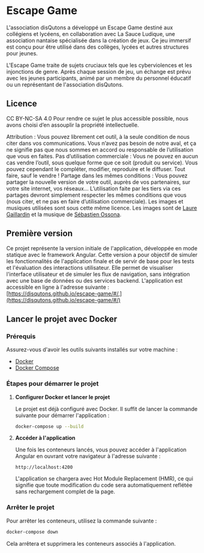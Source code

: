 # Escape Game

L'association disQutons a développé un Escape Game destiné aux collégiens et lycéens, en collaboration avec La Sauce Ludique, une association nantaise spécialisée dans la création de jeux. Ce jeu immersif est conçu pour être utilisé dans des collèges, lycées et autres structures pour jeunes.

L'Escape Game traite de sujets cruciaux tels que les cyberviolences et les injonctions de genre. Après chaque session de jeu, un échange est prévu avec les jeunes participants, animé par un membre du personnel éducatif ou un représentant de l'association disQutons.

## Licence
CC BY-NC-SA 4.0
Pour rendre ce sujet le plus accessible possible, nous avons choisi d’en assouplir la propriété intellectuelle.

Attribution : Vous pouvez librement cet outil, à la seule condition de nous citer dans vos communications. Vous n’avez pas besoin de notre aval, et ça ne signifie pas que nous sommes en accord ou responsable de l’utilisation que vous en faites.
Pas d’utilisation commerciale : Vous ne pouvez en aucun cas vendre l’outil, sous quelque forme que ce soit (produit ou service). Vous pouvez cependant le compléter, modifier, reproduire et le diffuser. Tout faire, sauf le vendre !
Partage dans les mêmes conditions : Vous pouvez partager la nouvelle version de votre outil, auprès de vos partenaires, sur votre site internet, vos réseaux… L’utilisation faite par les tiers via ces partages devront simplement respecter les mêmes conditions que vous (nous citer, et ne pas en faire d’utilisation commerciale).
Les images et musiques utilisées sont sous cette même licence. Les images sont de [Laure Gaillardin](https://lauregaillardin.fr/) et la musique de [Sébastien Ossona](https://www.sebastienossona.com/).

## Première version

Ce projet représente la version initiale de l'application, développée en mode statique avec le framework Angular. Cette version a pour objectif de simuler les fonctionnalités de l'application finale et de servir de base pour les tests et l'évaluation des interactions utilisateur. Elle permet de visualiser l'interface utilisateur et de simuler les flux de navigation, sans intégration avec une base de données ou des services backend. L'application est accessible en ligne à l'adresse suivante : [https://disqutons.github.io/escape-game/#/.](https://disqutons.github.io/escape-game/#/)

## Lancer le projet avec Docker

### Prérequis

Assurez-vous d'avoir les outils suivants installés sur votre machine :
- [Docker](https://www.docker.com/)
- [Docker Compose](https://docs.docker.com/compose/install/)

### Étapes pour démarrer le projet

1. **Configurer Docker et lancer le projet**
   
   Le projet est déjà configuré avec Docker. Il suffit de lancer la commande suivante pour démarrer l'application :

   ```bash
   docker-compose up --build
   ```

2. **Accéder à l'application**

   Une fois les conteneurs lancés, vous pouvez accéder à l'application Angular en ouvrant votre navigateur à l'adresse suivante :

   ```
   http://localhost:4200
   ```

   L'application se chargera avec Hot Module Replacement (HMR), ce qui signifie que toute modification du code sera automatiquement reflétée sans rechargement complet de la page.

### Arrêter le projet

Pour arrêter les conteneurs, utilisez la commande suivante :

```bash
docker-compose down
```

Cela arrêtera et supprimera les conteneurs associés à l'application.
